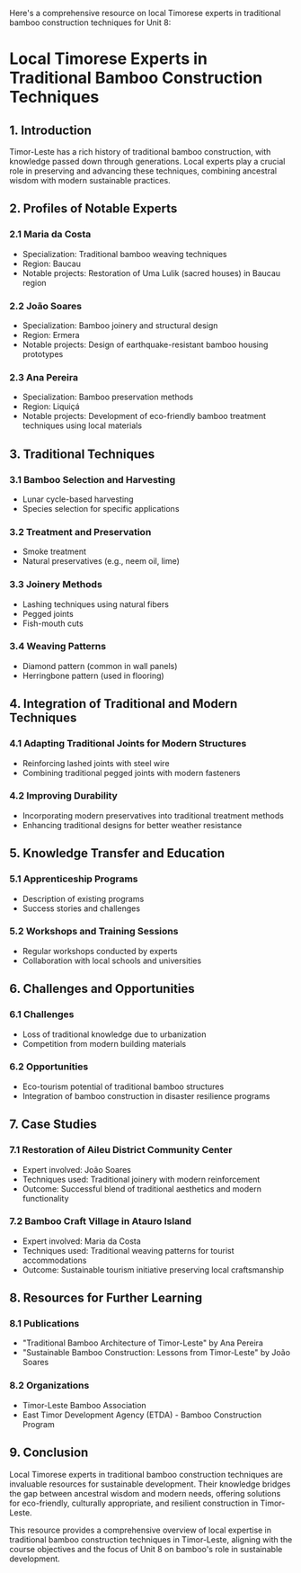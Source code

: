 Here's a comprehensive resource on local Timorese experts in traditional bamboo construction techniques for Unit 8:

# Local Timorese Experts in Traditional Bamboo Construction Techniques

## 1. Introduction

Timor-Leste has a rich history of traditional bamboo construction, with knowledge passed down through generations. Local experts play a crucial role in preserving and advancing these techniques, combining ancestral wisdom with modern sustainable practices.

## 2. Profiles of Notable Experts

### 2.1 Maria da Costa
- Specialization: Traditional bamboo weaving techniques
- Region: Baucau
- Notable projects: Restoration of Uma Lulik (sacred houses) in Baucau region

### 2.2 João Soares
- Specialization: Bamboo joinery and structural design
- Region: Ermera
- Notable projects: Design of earthquake-resistant bamboo housing prototypes

### 2.3 Ana Pereira
- Specialization: Bamboo preservation methods
- Region: Liquiçá
- Notable projects: Development of eco-friendly bamboo treatment techniques using local materials

## 3. Traditional Techniques

### 3.1 Bamboo Selection and Harvesting
- Lunar cycle-based harvesting
- Species selection for specific applications

### 3.2 Treatment and Preservation
- Smoke treatment
- Natural preservatives (e.g., neem oil, lime)

### 3.3 Joinery Methods
- Lashing techniques using natural fibers
- Pegged joints
- Fish-mouth cuts

### 3.4 Weaving Patterns
- Diamond pattern (common in wall panels)
- Herringbone pattern (used in flooring)

## 4. Integration of Traditional and Modern Techniques

### 4.1 Adapting Traditional Joints for Modern Structures
- Reinforcing lashed joints with steel wire
- Combining traditional pegged joints with modern fasteners

### 4.2 Improving Durability
- Incorporating modern preservatives into traditional treatment methods
- Enhancing traditional designs for better weather resistance

## 5. Knowledge Transfer and Education

### 5.1 Apprenticeship Programs
- Description of existing programs
- Success stories and challenges

### 5.2 Workshops and Training Sessions
- Regular workshops conducted by experts
- Collaboration with local schools and universities

## 6. Challenges and Opportunities

### 6.1 Challenges
- Loss of traditional knowledge due to urbanization
- Competition from modern building materials

### 6.2 Opportunities
- Eco-tourism potential of traditional bamboo structures
- Integration of bamboo construction in disaster resilience programs

## 7. Case Studies

### 7.1 Restoration of Aileu District Community Center
- Expert involved: João Soares
- Techniques used: Traditional joinery with modern reinforcement
- Outcome: Successful blend of traditional aesthetics and modern functionality

### 7.2 Bamboo Craft Village in Atauro Island
- Expert involved: Maria da Costa
- Techniques used: Traditional weaving patterns for tourist accommodations
- Outcome: Sustainable tourism initiative preserving local craftsmanship

## 8. Resources for Further Learning

### 8.1 Publications
- "Traditional Bamboo Architecture of Timor-Leste" by Ana Pereira
- "Sustainable Bamboo Construction: Lessons from Timor-Leste" by João Soares

### 8.2 Organizations
- Timor-Leste Bamboo Association
- East Timor Development Agency (ETDA) - Bamboo Construction Program

## 9. Conclusion

Local Timorese experts in traditional bamboo construction techniques are invaluable resources for sustainable development. Their knowledge bridges the gap between ancestral wisdom and modern needs, offering solutions for eco-friendly, culturally appropriate, and resilient construction in Timor-Leste.

This resource provides a comprehensive overview of local expertise in traditional bamboo construction techniques in Timor-Leste, aligning with the course objectives and the focus of Unit 8 on bamboo's role in sustainable development.